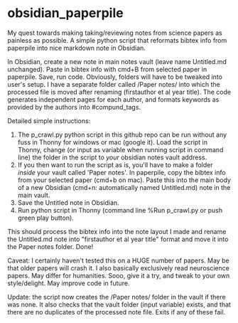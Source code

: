 # obsidian_paperpile
My quest towards making taking/reviewing notes from science papers as painless as possible. A simple python script that reformats bibtex info from paperpile into nice markdown note in Obsidian.

In Obsidian, create a new note in main notes vault (leave name Untitled.md unchanged). Paste in bibtex info with cmd+B from selected paper in paperpile. Save, run code. Obviously, folders will have to be tweaked into user's setup. I have a separate folder called /Paper notes/ into which the processed file is moved after renaming (firstauthor et al year title). The code generates independent pages for each author, and formats keywords as provided by the authors into #compund_tags.

Detailed simple instructions:

1. The  p_crawl.py python script in this github repo can be run without any fuss in Thonny for windows or mac (google it). Load the script in Thonny, change (or input as variable when running script in command line) the folder in the script to _your_ obsidian notes vault address.
2. If you then want to run the script as is, you'll have to make a folder _inside_ your vault called 'Paper notes'. In paperpile, copy the bibtex info from your selected paper (cmd+b on mac). Paste this into the main body of a new Obsidian (cmd+n: automatically named Untitled.md) note in the main vault.
3. Save the Untitled note in Obsidian.
4.  Run python script in Thonny (command line %Run p_crawl.py or push green play button). 

This should process the bibtex info into the note layout I made and rename the Untitled.md note into "firstauthor et al year title" format and move it into the Paper notes folder. Done! 

Caveat: I certainly haven't tested this on a HUGE number of papers. May be that older papers will crash it. I also basically exclusively read neuroscience papers. May differ for humanities. Sooo, give it a try, and tweak to your own style/delight. May improve code in future.

Update: the script now creates the /Paper notes/ folder in the vault if there was none. It also checks that the vault folder (input variable) exists, and that there are no duplicates of the processed note file. Exits if any of these fail.
